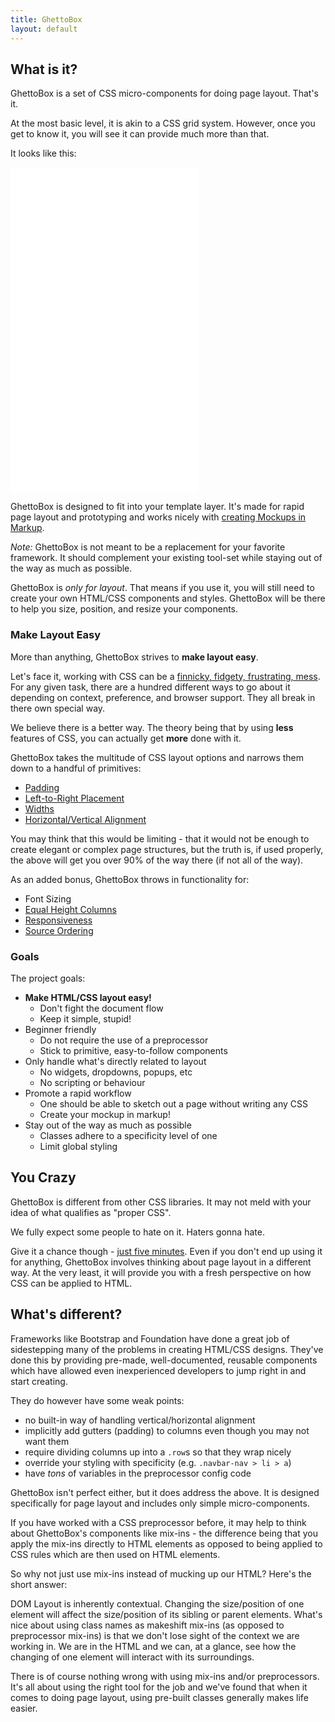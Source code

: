 ```yaml
---
title: GhettoBox
layout: default
---
```


## What is it?

GhettoBox is a set of CSS micro-components for doing page layout. That's it.

At the most basic level, it is akin to a CSS grid system. However, once you get to know it, you will see it can provide much more than that.

It looks like this:

<iframe style="height: 520px;" class="w-fill" src="demo-animation/" frameborder="0"></iframe>

GhettoBox is designed to fit into your template layer. It's made for rapid page layout and prototyping and works nicely with [creating Mockups in Markup](http://24ways.org/2009/make-your-mockup-in-markup/).

<div class="cs-2 pad-sm rnd-xs" markdown="1">

*Note:* GhettoBox is not meant to be a replacement for your favorite framework. It should complement your existing tool-set while staying out of the way as much as possible.

</div>

GhettoBox is *only for layout*. That means if you use it, you will still need to create your own HTML/CSS components and styles. GhettoBox will be there to help you size, position, and resize your components.

### Make Layout Easy

More than anything, GhettoBox strives to **make layout easy**.

Let's face it, working with CSS can be a [finnicky, fidgety, frustrating, mess](images/PPML.gif). For any given task, there are a hundred different ways to go about it depending on context, preference, and browser support. They all break in there own special way.

We believe there is a better way. The theory being that by using **less** features of CSS, you can actually get **more** done with it.

GhettoBox takes the multitude of CSS layout options and narrows them down to a handful of primitives:

- [Padding](documentation/#padding)
- [Left-to-Right Placement](documentation/#tiling)
- [Widths](documentation/#widths)
- [Horizontal/Vertical Alignment](documentation/#alignment)

You may think that this would be limiting - that it would not be enough to create elegant or complex page structures, but the truth is, if used properly, the above will get you over 90% of the way there (if not all of the way).

As an added bonus, GhettoBox throws in functionality for:

- Font Sizing
- [Equal Height Columns](documentation/#equal-height-columns)
- [Responsiveness](documentation/#responsive)
- [Source Ordering](documentation/#source-ordering)

### Goals

The project goals:

- **Make HTML/CSS layout easy!**
	- Don't fight the document flow
	- Keep it simple, stupid!
- Beginner friendly
	- Do not require the use of a preprocessor
	- Stick to primitive, easy-to-follow components
- Only handle what's directly related to layout
	- No widgets, dropdowns, popups, etc
	- No scripting or behaviour
- Promote a rapid workflow
	- One should be able to sketch out a page without writing any CSS
	- Create your mockup in markup!
- Stay out of the way as much as possible
	- Classes adhere to a specificity level of one
	- Limit global styling

## You Crazy

GhettoBox is different from other CSS libraries. It may not meld with your idea of what qualifies as "proper CSS".

We fully expect some people to hate on it. Haters gonna hate.

Give it a chance though - [just five minutes](https://signalvnoise.com/posts/3124-give-it-five-minutes). Even if you don't end up using it for anything, GhettoBox involves thinking about page layout in a different way. At the very least, it will provide you with a fresh perspective on how CSS can be applied to HTML.

<!-- 
## Motivation

One of the hardest parts of web development is getting elements to appear where and how you want them. CSS can be frustrating tool to work with - especially for beginners. It often acts in ways that are unintuitive or difficult to work around.

While flexbox and web components may be the future of HTML/CSS, for now, we designers and developers are stuck working within the limitations of browsers. GhettoBox is an easy-to-learn system that ...
 -->

## What's different?

Frameworks like Bootstrap and Foundation have done a great job of sidestepping many of the problems in creating HTML/CSS designs. They've done this by providing pre-made, well-documented, reusable components which have allowed even inexperienced developers to jump right in and start creating.

They do however have some weak points:

- no built-in way of handling vertical/horizontal alignment
- implicitly add gutters (padding) to columns even though you may not want them
- require dividing columns up into a `.row`s so that they wrap nicely
- override your styling with specificity (e.g. `.navbar-nav > li > a`)
- have _tons_ of variables in the preprocessor config code

GhettoBox isn't perfect either, but it does address the above. It is designed specifically for page layout and includes only simple micro-components.

If you have worked with a CSS preprocessor before, it may help to think about GhettoBox's components like mix-ins - the difference being that you apply the mix-ins directly to HTML elements as opposed to being applied to CSS rules which are then used on HTML elements.

So why not just use mix-ins instead of mucking up our HTML? Here's the short answer:

DOM Layout is inherently contextual. Changing the size/position of one element will affect the size/position of its sibling or parent elements. What's nice about using class names as makeshift mix-ins (as opposed to preprocessor mix-ins) is that we don't lose sight of the context we are working in. We are in the HTML and we can, at a glance, see how the changing of one element will interact with its surroundings.

There is of course nothing wrong with using mix-ins and/or preprocessors. It's all about using the right tool for the job and we've found that when it comes to doing page layout, using pre-built classes generally makes life easier.

<!-- ## Browser Support

GhettoBox is tested and works in ... -->